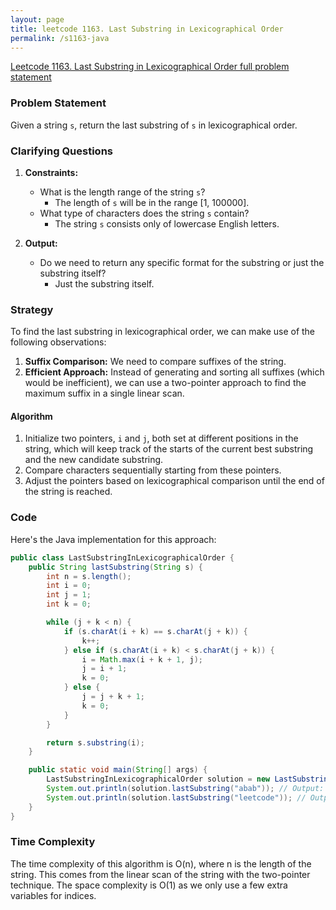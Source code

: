 ```yaml
---
layout: page
title: leetcode 1163. Last Substring in Lexicographical Order
permalink: /s1163-java
---
```

[Leetcode 1163. Last Substring in Lexicographical Order full problem statement](https://algoadvance.github.io/algoadvance/l1163)
### Problem Statement

Given a string `s`, return the last substring of `s` in lexicographical order.

### Clarifying Questions

1. **Constraints:**
   - What is the length range of the string `s`?
     - The length of `s` will be in the range [1, 100000].
   - What type of characters does the string `s` contain?
     - The string `s` consists only of lowercase English letters.

2. **Output:**
   - Do we need to return any specific format for the substring or just the substring itself?
     - Just the substring itself.

### Strategy

To find the last substring in lexicographical order, we can make use of the following observations:
1. **Suffix Comparison:** We need to compare suffixes of the string.
2. **Efficient Approach:** Instead of generating and sorting all suffixes (which would be inefficient), we can use a two-pointer approach to find the maximum suffix in a single linear scan.

#### Algorithm
1. Initialize two pointers, `i` and `j`, both set at different positions in the string, which will keep track of the starts of the current best substring and the new candidate substring.
2. Compare characters sequentially starting from these pointers.
3. Adjust the pointers based on lexicographical comparison until the end of the string is reached.

### Code

Here's the Java implementation for this approach:

```java
public class LastSubstringInLexicographicalOrder {
    public String lastSubstring(String s) {
        int n = s.length();
        int i = 0;
        int j = 1;
        int k = 0;

        while (j + k < n) {
            if (s.charAt(i + k) == s.charAt(j + k)) {
                k++;
            } else if (s.charAt(i + k) < s.charAt(j + k)) {
                i = Math.max(i + k + 1, j);
                j = i + 1;
                k = 0;
            } else {
                j = j + k + 1;
                k = 0;
            }
        }

        return s.substring(i);
    }

    public static void main(String[] args) {
        LastSubstringInLexicographicalOrder solution = new LastSubstringInLexicographicalOrder();
        System.out.println(solution.lastSubstring("abab")); // Output: "bab"
        System.out.println(solution.lastSubstring("leetcode")); // Output: "tcode"
    }
}
```

### Time Complexity

The time complexity of this algorithm is O(n), where n is the length of the string. This comes from the linear scan of the string with the two-pointer technique. The space complexity is O(1) as we only use a few extra variables for indices.